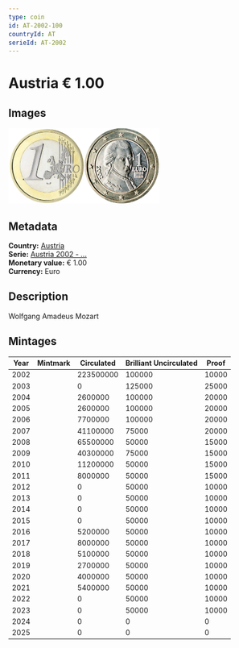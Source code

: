 ```yaml
---
type: coin
id: AT-2002-100
countryId: AT
serieId: AT-2002
---
```


# Austria € 1.00

## Images

<img src="../../../Images/common-2002-100.webp" height="150" alt="Front image"><img src="Images/austria-2002-100.webp" height="150" alt="Back image">

## Metadata

**Country:** [Austria](../index.md)\
**Serie:** [Austria 2002 - ...](index.md)\
**Monetary value:** € 1.00\
**Currency:** Euro

## Description

Wolfgang Amadeus Mozart

## Mintages

| Year | Mintmark | Circulated | Brilliant Uncirculated | Proof |
| ---- | -------- | ---------- | ---------------------- | ----- |
| 2002 |          | 223500000  | 100000                 | 10000 |
| 2003 |          | 0          | 125000                 | 25000 |
| 2004 |          | 2600000    | 100000                 | 20000 |
| 2005 |          | 2600000    | 100000                 | 20000 |
| 2006 |          | 7700000    | 100000                 | 20000 |
| 2007 |          | 41100000   | 75000                  | 20000 |
| 2008 |          | 65500000   | 50000                  | 15000 |
| 2009 |          | 40300000   | 75000                  | 15000 |
| 2010 |          | 11200000   | 50000                  | 15000 |
| 2011 |          | 8000000    | 50000                  | 15000 |
| 2012 |          | 0          | 50000                  | 10000 |
| 2013 |          | 0          | 50000                  | 10000 |
| 2014 |          | 0          | 50000                  | 10000 |
| 2015 |          | 0          | 50000                  | 10000 |
| 2016 |          | 5200000    | 50000                  | 10000 |
| 2017 |          | 8000000    | 50000                  | 10000 |
| 2018 |          | 5100000    | 50000                  | 10000 |
| 2019 |          | 2700000    | 50000                  | 10000 |
| 2020 |          | 4000000    | 50000                  | 10000 |
| 2021 |          | 5400000    | 50000                  | 10000 |
| 2022 |          | 0          | 50000                  | 10000 |
| 2023 |          | 0          | 50000                  | 10000 |
| 2024 |          | 0          | 0                      | 0     |
| 2025 |          | 0          | 0                      | 0     |
